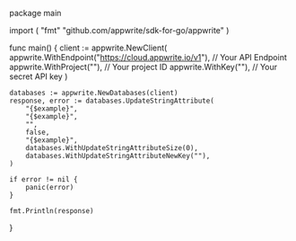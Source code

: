 package main

import (
    "fmt"
	"github.com/appwrite/sdk-for-go/appwrite"
)

func main() {
	client := appwrite.NewClient(
        appwrite.WithEndpoint("https://cloud.appwrite.io/v1"), // Your API Endpoint
        appwrite.WithProject(""), // Your project ID
        appwrite.WithKey(""), // Your secret API key
    )

    databases := appwrite.NewDatabases(client)
    response, error := databases.UpdateStringAttribute(
        "{$example}",
        "{$example}",
        "",
        false,
        "{$example}",
        databases.WithUpdateStringAttributeSize(0),
        databases.WithUpdateStringAttributeNewKey(""),
    )

    if error != nil {
        panic(error)
    }

    fmt.Println(response)
}
